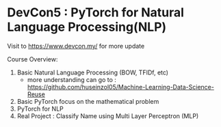 # DevCon5 : PyTorch for Natural Language Processing(NLP)

Visit to https://www.devcon.my/ for more update

Course Overview:
1. Basic Natural Language Processing (BOW, TFIDf, etc)
    - more understanding can go to : https://github.com/huseinzol05/Machine-Learning-Data-Science-Reuse
2. Basic PyTorch focus on the mathematical problem
3. PyTorch for NLP
4. Real Project : Classify Name using Multi Layer Perceptron (MLP)

